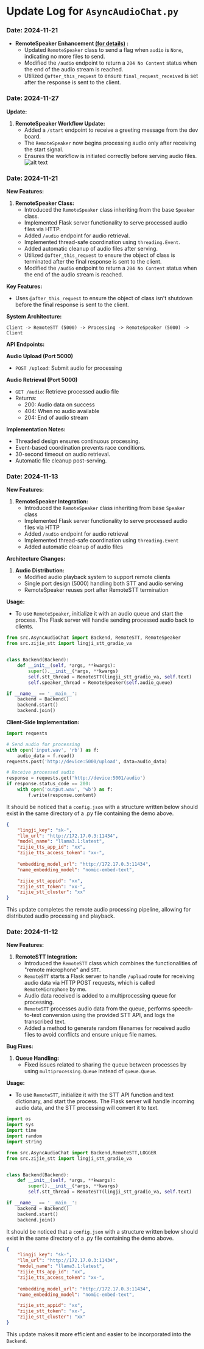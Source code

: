 # Update Log for `AsyncAudioChat.py`

### Date: 2024-11-21

- **RemoteSpeaker Enhancement [(for details)](dev/remote_speaker/2024-11-29--a9f9f56894a030928dad4e06b095c88f3a19bd76/README.md) :**
  - Updated `RemoteSpeaker` class to send a flag when `audio` is `None`, indicating no more files to send.
  - Modified the `/audio` endpoint to return a `204 No Content` status when the end of the audio stream is reached.
  - Utilized `@after_this_request` to ensure `final_request_received` is set after the response is sent to the client.

### Date: 2024-11-27

**Update:**
1. **RemoteSpeaker Workflow Update:**
   - Added a `/start` endpoint to receive a greeting message from the dev board.
   - The `RemoteSpeaker` now begins processing audio only after receiving the start signal.
   - Ensures the workflow is initiated correctly before serving audio files.
    ![alt text](pic/new_feature_2024_11_27_remotespeaker.png)

### Date: 2024-11-21

**New Features:**
1. **RemoteSpeaker Class:**
   - Introduced the `RemoteSpeaker` class inheriting from the base `Speaker` class.
   - Implemented Flask server functionality to serve processed audio files via HTTP.
   - Added `/audio` endpoint for audio retrieval.
   - Implemented thread-safe coordination using `threading.Event`.
   - Added automatic cleanup of audio files after serving.
   - Utilized `@after_this_request` to ensure the object of class is terminated after the final response is sent to the client.
   - Modified the `/audio` endpoint to return a `204 No Content` status when the end of the audio stream is reached.

**Key Features:**
- Uses `@after_this_request` to ensure the object of class isn't shutdown before the final response is sent to the client.

**System Architecture:**
```
Client -> RemoteSTT (5000) -> Processing -> RemoteSpeaker (5000) -> Client
```

**API Endpoints:**

**Audio Upload (Port 5000)**
- `POST /upload`: Submit audio for processing

**Audio Retrieval (Port 5000)**
- `GET /audio`: Retrieve processed audio file
- Returns:
  - 200: Audio data on success
  - 404: When no audio available
  - 204: End of audio stream

**Implementation Notes:**
- Threaded design ensures continuous processing.
- Event-based coordination prevents race conditions.
- 30-second timeout on audio retrieval.
- Automatic file cleanup post-serving.

### Date: 2024-11-13

**New Features:**
1. **RemoteSpeaker Integration:**
   - Introduced the `RemoteSpeaker` class inheriting from base `Speaker` class
   - Implemented Flask server functionality to serve processed audio files via HTTP
   - Added `/audio` endpoint for audio retrieval
   - Implemented thread-safe coordination using `threading.Event`
   - Added automatic cleanup of audio files

**Architecture Changes:**
1. **Audio Distribution:**
   - Modified audio playback system to support remote clients
   - Single port design (5000) handling both STT and audio serving
   - RemoteSpeaker reuses port after RemoteSTT termination

**Usage:**
- To use `RemoteSpeaker`, initialize it with an audio queue and start the process. The Flask server will handle sending processed audio back to clients.

```python
from src.AsyncAudioChat import Backend, RemoteSTT, RemoteSpeaker
from src.zijie_stt import lingji_stt_gradio_va


class Backend(Backend):
    def __init__(self, *args, **kwargs):
        super().__init__(*args, **kwargs)
        self.stt_thread = RemoteSTT(lingji_stt_gradio_va, self.text)
        self.speaker_thread = RemoteSpeaker(self.audio_queue)

if __name__ == '__main__':
    backend = Backend()
    backend.start()
    backend.join()
```

**Client-Side Implementation:**
```python
import requests

# Send audio for processing
with open('input.wav', 'rb') as f:
    audio_data = f.read()
requests.post('http://device:5000/upload', data=audio_data)

# Receive processed audio
response = requests.get('http://device:5001/audio')
if response.status_code == 200:
    with open('output.wav', 'wb') as f:
        f.write(response.content)
```
It should be noticed that a `config.json` with a structure written below should exist in the same directory of a .py file containing the demo above.
```json
{
    "lingji_key": "sk-",          
    "llm_url": "http://172.17.0.3:11434",
    "model_name": "llama3.1:latest",
    "zijie_tts_app_id": "xx",
    "zijie_tts_access_token": "xx-",
    
    "embedding_model_url": "http://172.17.0.3:11434",
    "name_embedding_model": "nomic-embed-text",

    "zijie_stt_appid": "xx",
    "zijie_stt_token": "xx-",
    "zijie_stt_cluster": "xx"
}
```
This update completes the remote audio processing pipeline, allowing for distributed audio processing and playback.


### Date: 2024-11-12

**New Features:**
1. **RemoteSTT Integration:**
   - Introduced the `RemoteSTT` class which combines the functionalities of "remote microphone" and `STT`.
   - `RemoteSTT` starts a Flask server to handle `/upload` route for receiving audio data via HTTP POST requests, which is called `RemoteMicrophone` by me.
   - Audio data received is added to a multiprocessing queue for processing.
   - `RemoteSTT` processes audio data from the queue, performs speech-to-text conversion using the provided STT API, and logs the transcribed text.
   - Added a method to generate random filenames for received audio files to avoid conflicts and ensure unique file names.


**Bug Fixes:**
1. **Queue Handling:**
   - Fixed issues related to sharing the queue between processes by using `multiprocessing.Queue` instead of `queue.Queue`.

**Usage:**
- To use `RemoteSTT`, initialize it with the STT API function and text dictionary, and start the process. The Flask server will handle incoming audio data, and the STT processing will convert it to text.

```python
import os
import sys
import time
import random
import string

from src.AsyncAudioChat import Backend,RemoteSTT,LOGGER
from src.zijie_stt import lingji_stt_gradio_va


class Backend(Backend):
    def __init__(self, *args, **kwargs):
        super().__init__(*args, **kwargs)
        self.stt_thread = RemoteSTT(lingji_stt_gradio_va, self.text)

if __name__ == '__main__':
    backend = Backend()
    backend.start()
    backend.join()
```
It should be noticed that a `config.json` with a structure written below should exist in the same directory of a .py file containing the demo above.
```json
{
    "lingji_key": "sk-",          
    "llm_url": "http://172.17.0.3:11434",
    "model_name": "llama3.1:latest",
    "zijie_tts_app_id": "xx",
    "zijie_tts_access_token": "xx-",
    
    "embedding_model_url": "http://172.17.0.3:11434",
    "name_embedding_model": "nomic-embed-text",

    "zijie_stt_appid": "xx",
    "zijie_stt_token": "xx-",
    "zijie_stt_cluster": "xx"
}
```
This update makes it more efficient and easier to be incorporated into the `Backend`.

